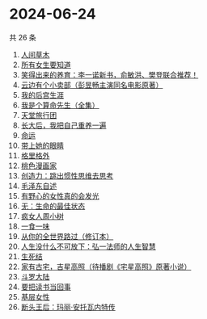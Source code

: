 # 2024-06-24

共 26 条

<!-- BEGIN WEREAD -->
<!-- 最后更新时间 2024-06-24 09:27:17 +0800 -->
1. [人间草木](https://weread.qq.com/web/bookDetail/7fa32530813ab8c38g010ecd)
1. [所有女生要知道](https://weread.qq.com/web/bookDetail/36a325d0813ab89dbg0128d1)
1. [笑得出来的养育：李一诺新书，俞敏洪、樊登联合推荐！](https://weread.qq.com/web/bookDetail/dee32220813ab8e38g010d6d)
1. [云边有个小卖部（彭昱畅主演同名电影原著）](https://weread.qq.com/web/bookDetail/bab32a3071628416babd854)
1. [我的后宫生涯](https://weread.qq.com/web/bookDetail/960329f0813ab8eb7g019884)
1. [我是个算命先生（全集）](https://weread.qq.com/web/bookDetail/966326e05c896b966ddd00e)
1. [天堂旅行团](https://weread.qq.com/web/bookDetail/1cc32510726d716d1cc2484)
1. [长大后，我把自己重养一遍](https://weread.qq.com/web/bookDetail/7a6323c0813ab8ec0g015987)
1. [命运](https://weread.qq.com/web/bookDetail/0e932260813ab7297g01583b)
1. [带上她的眼睛](https://weread.qq.com/web/bookDetail/54d329f071eb631654de262)
1. [格里格外](https://weread.qq.com/web/bookDetail/e1f325e0813ab8ebag017cb1)
1. [桃色漫画家](https://weread.qq.com/web/bookDetail/c7b32650813ab8c20g014df1)
1. [创造力：跳出惯性思维去思考](https://weread.qq.com/web/bookDetail/80132af0813ab8dfcg014878)
1. [毛泽东自述](https://weread.qq.com/web/bookDetail/4de325a0813ab7379g0121da)
1. [有野心的女性真的会发光](https://weread.qq.com/web/bookDetail/aae32160813ab8eb7g01064c)
1. [无：生命的最佳状态](https://weread.qq.com/web/bookDetail/38c32bd0813ab8eb4g01035c)
1. [疯女人周小树](https://weread.qq.com/web/bookDetail/e2a32ac0813ab8eb2g015459)
1. [一食一味](https://weread.qq.com/web/bookDetail/a0a3213071f3a38aa0a9d82)
1. [从你的全世界路过（修订本）](https://weread.qq.com/web/bookDetail/c66321c07188b9a8c665d4f)
1. [人生没什么不可放下：弘一法师的人生智慧](https://weread.qq.com/web/bookDetail/96432640718c77a0964ad49)
1. [生死结](https://weread.qq.com/web/bookDetail/7f432a307166e11f7f4ee4f)
1. [家有古宅，吉星高照（待播剧《宅星高照》原著小说）](https://weread.qq.com/web/bookDetail/da232010813ab8b9eg015227)
1. [斗罗大陆](https://weread.qq.com/web/bookDetail/3f832f105724353f8a62cda)
1. [要把读书当回事](https://weread.qq.com/web/bookDetail/84332df0726cb9908433827)
1. [基层女性](https://weread.qq.com/web/bookDetail/d3c3209072646383d3ce031)
1. [断头王后：玛丽·安托瓦内特传](https://weread.qq.com/web/bookDetail/0a9321e0721071e60a99821)
<!-- END WEREAD -->